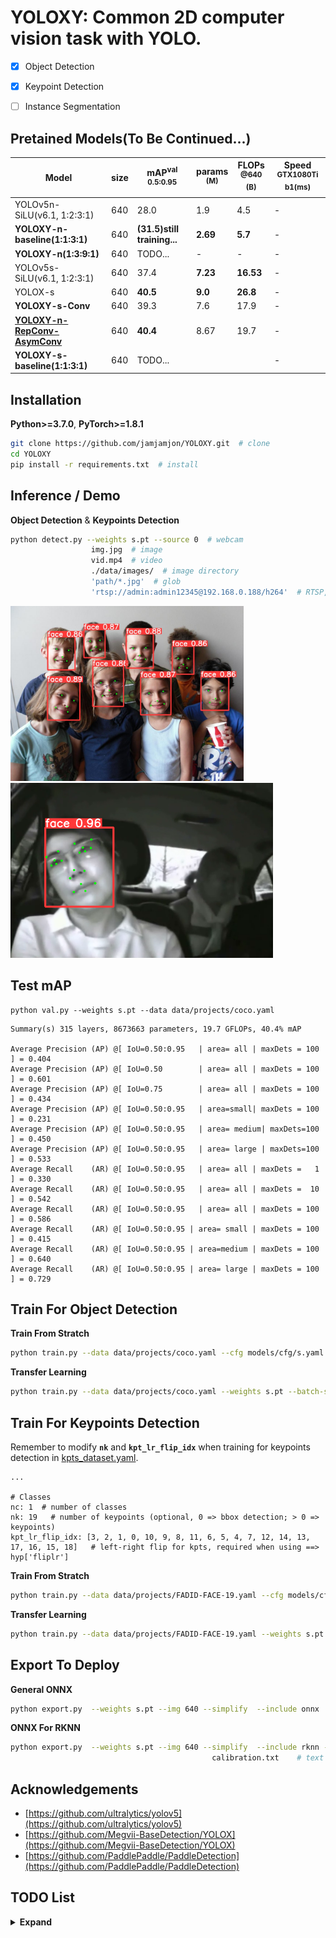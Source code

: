 # YOLOXY: Common 2D computer vision task with YOLO.

- [x] Object Detection
- [x] Keypoint Detection
- [ ] Instance Segmentation 


## Pretained Models(To Be Continued...)
|Model |size|mAP<sup>val<br>0.5:0.95 |params<br><sup>(M) |FLOPs<br><sup>@640 (B) | Speed<br><sup>GTX1080Ti b1(ms)
|---|---|---|---|---|---
|YOLOv5n-SiLU(v6.1, 1:2:3:1)      		|640 |28.0 |1.9 |4.5 | -
|**YOLOXY-n-baseline(1:1:3:1)**      	|640 |**(31.5)still training...**|**2.69**|**5.7** |-
|**YOLOXY-n(1:3:9:1)**      			|640 |TODO... |-|- |-
|YOLOv5s-SiLU(v6.1, 1:2:3:1) 			|640 |37.4 |**7.23** |**16.53** |- 
|YOLOX-s 								|640 |**40.5** |**9.0** |**26.8** | - 
|**YOLOXY-s-Conv** 						|640 |39.3 |7.6  |17.9|-
|**[YOLOXY-n-RepConv-AsymConv](https://github.com/jamjamjon/YOLOXY/releases/download/v1.0/s.pt)** |640 |**40.4**     | 8.67 |19.7	| -
|**YOLOXY-s-baseline(1:1:3:1)**      	|640 |TODO...|| |-


## Installation
**Python>=3.7.0**, **PyTorch>=1.8.1**

```bash
git clone https://github.com/jamjamjon/YOLOXY.git  # clone
cd YOLOXY
pip install -r requirements.txt  # install
```

## Inference / Demo 
__Object Detection__ & __Keypoints Detection__
```bash
python detect.py --weights s.pt	--source 0  # webcam
				  img.jpg  # image
				  vid.mp4  # video
				  ./data/images/  # image directory
				  'path/*.jpg'  # glob
				  'rtsp://admin:admin12345@192.168.0.188/h264'  # RTSP, RTMP, HTTP stream
```
<img src="./data/docs/demo/face-5-demo.jpg" height="280"> <img src="./data/docs/demo/FADID-FACE-demo.bmp" height="280">

## Test mAP
```
python val.py --weights s.pt --data data/projects/coco.yaml
```
```
Summary(s) 315 layers, 8673663 parameters, 19.7 GFLOPs, 40.4% mAP

Average Precision (AP) @[ IoU=0.50:0.95   | area= all | maxDets = 100 ] = 0.404
Average Precision (AP) @[ IoU=0.50        | area= all | maxDets = 100 ] = 0.601
Average Precision (AP) @[ IoU=0.75        | area= all | maxDets = 100 ] = 0.434
Average Precision (AP) @[ IoU=0.50:0.95   | area=small| maxDets = 100 ] = 0.231
Average Precision (AP) @[ IoU=0.50:0.95   | area= medium| maxDets=100 ] = 0.450
Average Precision (AP) @[ IoU=0.50:0.95   | area= large | maxDets=100 ] = 0.533
Average Recall    (AR) @[ IoU=0.50:0.95   | area= all | maxDets =   1 ] = 0.330
Average Recall    (AR) @[ IoU=0.50:0.95   | area= all | maxDets =  10 ] = 0.542
Average Recall    (AR) @[ IoU=0.50:0.95   | area= all | maxDets = 100 ] = 0.586
Average Recall    (AR) @[ IoU=0.50:0.95 | area= small | maxDets = 100 ] = 0.415
Average Recall    (AR) @[ IoU=0.50:0.95 | area=medium | maxDets = 100 ] = 0.640
Average Recall    (AR) @[ IoU=0.50:0.95 | area= large | maxDets = 100 ] = 0.729
```

## Train For Object Detection

__Train From Stratch__
```bash
python train.py --data data/projects/coco.yaml --cfg models/cfg/s.yaml --batch-size -1
```
__Transfer Learning__
```bash
python train.py --data data/projects/coco.yaml --weights s.pt --batch-size -1
```

## Train For Keypoints Detection

Remember to modify **`nk`** and **`kpt_lr_flip_idx`** when training for keypoints detection in [kpts_dataset.yaml](./data/projects/FADID-FACE-19.yaml). 
```
...

# Classes
nc: 1  # number of classes
nk: 19   # number of keypoints (optional, 0 => bbox detection; > 0 => keypoints)
kpt_lr_flip_idx: [3, 2, 1, 0, 10, 9, 8, 11, 6, 5, 4, 7, 12, 14, 13, 17, 16, 15, 18]   # left-right flip for kpts, required when using ==> hyp['fliplr']

```

__Train From Stratch__
```bash
python train.py --data data/projects/FADID-FACE-19.yaml --cfg models/cfg/s.yaml --batch-size -1
```
__Transfer Learning__
```bash
python train.py --data data/projects/FADID-FACE-19.yaml --weights s.pt --batch-size -1
```


## Export To Deploy
__General ONNX__
```bash
python export.py  --weights s.pt --img 640 --simplify  --include onnx
```
__ONNX For RKNN__
```bash
python export.py  --weights s.pt --img 640 --simplify  --include rknn --cali data/images/  # image dirdirectory
								    	     calibration.txt 	# text file of images path 
```

## Acknowledgements
* [https://github.com/ultralytics/yolov5](https://github.com/ultralytics/yolov5)
* [https://github.com/Megvii-BaseDetection/YOLOX](https://github.com/Megvii-BaseDetection/YOLOX)
* [https://github.com/PaddlePaddle/PaddleDetection](https://github.com/PaddlePaddle/PaddleDetection)


## TODO List

<details><summary> <b>Expand</b> </summary>

- [x] sa block -> increse 0.8% map in xs model =====> to test(speed)
- [x] siou
- [x] close mosaic in the last 5% epochs
- [x] hyps config
- [x] byte_tracker 
- [x] remove yolov5 parts
- [x] rknn export parts
- [x] rknn QNT calibration file: support dir(recommend), not only cali.txt
- [x] RKNN C++ deploy code ref
- [x] pose-estimation(keypoints detection) -> dataloader and model
- [x] pose-estimation(keypoints detection) -> head and loss
- [x] SimOTA bug fix(many2one): re-assign anchors for GTs whose anchors assigned before just have been removed
- [x] AsymConv() used in stem part or some other parts, can not replace all Conv()! It will cause hard traning!
- [x] Tasked alignment assignment in compute_loss()	
- [x] add KPTs cost to cost matrix in order to align all task
- [x] different branch has different branch head(TOOD, TAL)
- [x] DBB, DBBConv() => Diverse Branch Block: Building a Convolution as an Inception-like Unit
- [x] vari-focal loss in cls and obj; 
- [ ] nano model: baseline, yolov5 backbone;
- [ ] Reparametizing backbone, remove some activations.(Testing on yolov5 now!) 

- [ ] torchscript, tensorRT, coreML support   
- [ ] more backbones experiments(PP-YOLOE, Transformer-based, ConvNext, ...)    
- [ ] OC_tracker with kpt
- [ ] Instance segmentation

- [ ] End2End => NMS Free
- [ ] ObjectBox

</details>

